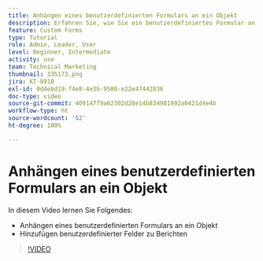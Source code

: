 ```yaml
---
title: Anhängen eines benutzerdefinierten Formulars an ein Objekt
description: Erfahren Sie, wie Sie ein benutzerdefiniertes Formular an ein Objekt anhängen und benutzerdefinierte Felder in Berichten sichtbar machen.
feature: Custom Forms
type: Tutorial
role: Admin, Leader, User
level: Beginner, Intermediate
activity: use
team: Technical Marketing
thumbnail: 335173.png
jira: KT-8910
exl-id: 0d4ebd19-f4e8-4e3b-9580-e22e47442836
doc-type: video
source-git-commit: 409147f9a62302d28e14b834981992a0421d4e4b
workflow-type: ht
source-wordcount: '52'
ht-degree: 100%

---
```


# Anhängen eines benutzerdefinierten Formulars an ein Objekt

In diesem Video lernen Sie Folgendes:

* Anhängen eines benutzerdefinierten Formulars an ein Objekt
* Hinzufügen benutzerdefinierter Felder zu Berichten

>[!VIDEO](https://video.tv.adobe.com/v/335173/?quality=12&learn=on)
